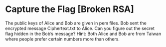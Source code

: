 # Capture the Flag [Broken RSA]

The public keys of Alice and Bob are given in pem files.
Bob sent the encrypted message Ciphertext.txt to Alice.
Can you figure out the secret flag hidden in the Bob’s message?
Hint: Both Alice and Bob are from Taiwan where people prefer certain numbers more than others.
